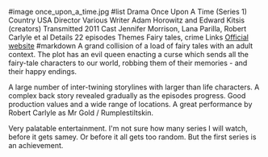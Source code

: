 #image	once_upon_a_time.jpg
#list
Drama	Once Upon A Time (Series 1)
Country	USA
Director	Various
Writer	Adam Horowitz and Edward Kitsis (creators)
Transmitted	2011
Cast	Jennifer Morrison, Lana Parilla, Robert Carlyle et al
Details	22 episodes
Themes	Fairy tales, crime
Links	[Official website](https://abc.go.com/shows/once-upon-a-time)
#markdown
A grand collision of a load of fairy tales with an adult context.
The plot has an evil queen enacting a curse which sends all
the fairy-tale characters to our world, robbing them of their
memories - and their happy endings.

A large number of inter-twining storylines with larger than
life characters. A complex back story revealed gradually as
the episodes progress. Good production values and a wide
range of locations. A great performance by Robert Carlyle as
Mr Gold / Rumplestiltskin.

Very palatable entertainment. I'm not sure how many series
I will watch, before it gets samey. Or before it all gets
too random. But the first series is an achievement.
